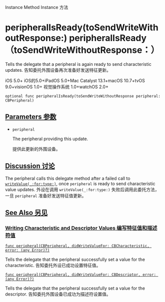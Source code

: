 Instance Method Instance 方法

# peripheralIsReady(toSendWriteWithoutResponse:) peripheralIsReady（toSendWriteWithoutResponse：）

Tells the delegate that a peripheral is again ready to send characteristic updates.
告知委托外围设备再次准备好发送特征更新。

iOS 5.0+ iOS的5.0+iPadOS 5.0+Mac Catalyst 13.1+macOS 10.7+tvOS 9.0+visionOS 1.0+ 视觉操作系统 1.0+watchOS 2.0+

```
optional func peripheralIsReady(toSendWriteWithoutResponse peripheral: CBPeripheral)
```



## [Parameters 参数](https://developer.apple.com/documentation/corebluetooth/cbperipheraldelegate/peripheralisready(tosendwritewithoutresponse:)#parameters)

- `peripheral`

  The peripheral providing this update. 

  提供此更新的外围设备。



## [Discussion 讨论](https://developer.apple.com/documentation/corebluetooth/cbperipheraldelegate/peripheralisready(tosendwritewithoutresponse:)#Discussion)

The peripheral calls this delegate method after a failed call to [`writeValue(_:for:type:)`](https://developer.apple.com/documentation/corebluetooth/cbperipheral/writevalue(_:for:type:)), once `peripheral` is ready to send characteristic value updates.
外设在调用 `writeValue(_:for:type:)` 失败后调用此委托方法，一旦 `peripheral` 准备好发送特征值更新。



## [See Also 另见](https://developer.apple.com/documentation/corebluetooth/cbperipheraldelegate/peripheralisready(tosendwritewithoutresponse:)#see-also)

### [Writing Characteristic and Descriptor Values 编写特征值和描述符值](https://developer.apple.com/documentation/corebluetooth/cbperipheraldelegate/peripheralisready(tosendwritewithoutresponse:)#Writing-Characteristic-and-Descriptor-Values)

[`func peripheral(CBPeripheral, didWriteValueFor: CBCharacteristic, error: (any Error)?)`](https://developer.apple.com/documentation/corebluetooth/cbperipheraldelegate/peripheral(_:didwritevaluefor:error:)-4f5ea)

Tells the delegate that the peripheral successfully set a value for the characteristic.
告知委托外设已成功设置特征值。

[`func peripheral(CBPeripheral, didWriteValueFor: CBDescriptor, error: (any Error)?)`](https://developer.apple.com/documentation/corebluetooth/cbperipheraldelegate/peripheral(_:didwritevaluefor:error:)-1ybl3)

Tells the delegate that the peripheral successfully set a value for the descriptor.
告知委托外围设备已成功为描述符设置值。
